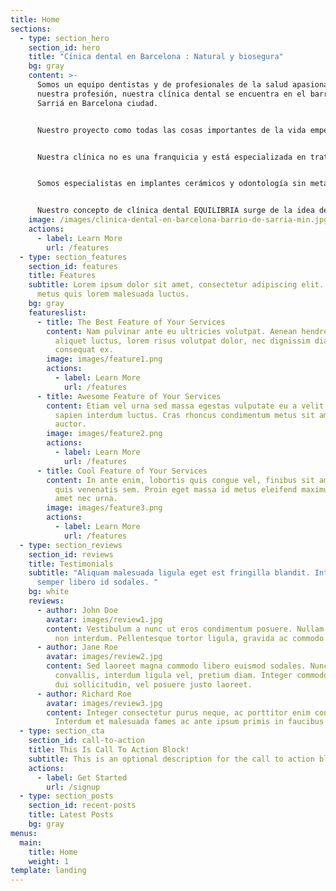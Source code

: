 ```yaml
---
title: Home
sections:
  - type: section_hero
    section_id: hero
    title: "Cínica dental en Barcelona : Natural y biosegura"
    bg: gray
    content: >-
      Somos un equipo dentistas y de profesionales de la salud apasionados por
      nuestra profesión, nuestra clínica dental se encuentra en el barrio de
      Sarriá en Barcelona ciudad.


      Nuestro proyecto como todas las cosas importantes de la vida empezó pequeño y con mucha ilusión. Juntamos un equipo de profesionales de prestigio en la odontología con una visión en común de la medicina natural, liderados por el Dr. Olivier Chéron.


      Nuestra clínica no es una franquicia y está especializada en tratamientos naturales para devolver el equilibrio de la salud bucal de nuestros pacientes. Para nosotros tener los dientes sanos pasa por devolver el equilibrio de la salud global del paciente a través de la odontología neurofocal.


      Somos especialistas en implantes cerámicos y odontología sin metal (clínica metal-free).


      Nuestro concepto de clínica dental EQUILIBRIA surge de la idea de que para Equilibrar tu salud general es necesario Equilibrar tu salud bucal.
    image: /images/clinica-dental-en-barcelona-barrio-de-sarria-min.jpg
    actions:
      - label: Learn More
        url: /features
  - type: section_features
    section_id: features
    title: Features
    subtitle: Lorem ipsum dolor sit amet, consectetur adipiscing elit. Nullam a
      metus quis lorem malesuada luctus.
    bg: gray
    featureslist:
      - title: The Best Feature of Your Services
        content: Nam pulvinar ante eu ultricies volutpat. Aenean hendrerit, eros sed
          aliquet luctus, lorem risus volutpat dolor, nec dignissim diam neque
          consequat ex.
        image: images/feature1.png
        actions:
          - label: Learn More
            url: /features
      - title: Awesome Feature of Your Services
        content: Etiam vel urna sed massa egestas vulputate eu a velit. Sed ut nisl nec
          sapien interdum luctus. Cras rhoncus condimentum metus sit amet
          auctor.
        image: images/feature2.png
        actions:
          - label: Learn More
            url: /features
      - title: Cool Feature of Your Services
        content: In ante enim, lobortis quis congue vel, finibus sit amet mi. Aenean
          quis venenatis sem. Proin eget massa id metus eleifend maximus sit
          amet nec urna.
        image: images/feature3.png
        actions:
          - label: Learn More
            url: /features
  - type: section_reviews
    section_id: reviews
    title: Testimonials
    subtitle: "Aliquam malesuada ligula eget est fringilla blandit. Integer finibus
      semper libero id sodales. "
    bg: white
    reviews:
      - author: John Doe
        avatar: images/review1.jpg
        content: Vestibulum a nunc ut eros condimentum posuere. Nullam dapibus quis nunc
          non interdum. Pellentesque tortor ligula, gravida ac commodo eu.
      - author: Jane Roe
        avatar: images/review2.jpg
        content: Sed laoreet magna commodo libero euismod sodales. Nunc ac libero
          convallis, interdum ligula vel, pretium diam. Integer commodo sem at
          dui sollicitudin, vel posuere justo laoreet.
      - author: Richard Roe
        avatar: images/review3.jpg
        content: Integer consectetur purus neque, ac porttitor enim convallis vitae.
          Interdum et malesuada fames ac ante ipsum primis in faucibus.
  - type: section_cta
    section_id: call-to-action
    title: This Is Call To Action Block!
    subtitle: This is an optional description for the call to action block.
    actions:
      - label: Get Started
        url: /signup
  - type: section_posts
    section_id: recent-posts
    title: Latest Posts
    bg: gray
menus:
  main:
    title: Home
    weight: 1
template: landing
---
```

